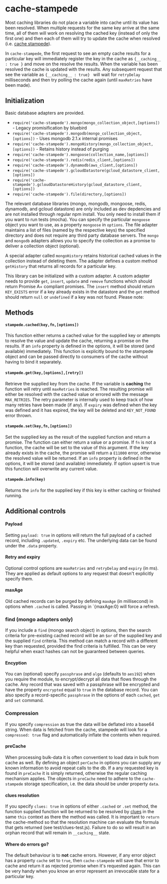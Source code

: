 # cache-stampede
Most caching libraries do not place a variable into cache until its value has been resolved.  When multiple requests for the same key arrive at the same time, all of them will work on resolving the cached key (instead of only the first one) and then each of them will try to update the cache when resolved (i.e. [cache stampede](http://en.wikipedia.org/wiki/Cache_stampede)).   

In `cache-stampede`, the first request to see an empty cache results for a particular key will immediately register the key in the cache as `{__caching__ : true }` and move on the resolve the results.  When the variable has been resolved the cache is updated with the results.  Any subsequent request that see the variable as  `{__caching__ : true} ` will wait for  `retryDelay ` milliseconds and then try polling the cache again (until `maxRetries` have been made).

## Initialization
Basic database adapters are provided.
* `require('cache-stampede').mongo(mongo_collection_object,[options])`  - Legacy promisification by bluebird
* `require('cache-stampede').mongodb(mongo_collection_object,[options])`  - Uses mongodb 2.1.x internal promises
* `require('cache-stampede').mongoHistory(mongo_collection_object,[options])`  - Retains history instead of purging
* `require('cache-stampede').mongoose(collection_name,[options])`
* `require('cache-stampede').redis(redis_client,[options])`
* `require('cache-stampede').dynamodb(aws_client,[options])`
* `require('cache-stampede').gcloudDatastore(gcloud_datastore_client,[options])`
* `require('cache-stampede').gcloudDatastoreHistory(gcloud_datastore_client,[options])`
* `require('cache-stampede').file(directory,[options])`

The relevant database libraries (mongo, mongodb, mongoose, redis, dynamodb, and gcloud datastore) are only included as dev depdencies and are not installed through regular npm install.  You only need to install them if you want to run tests (mocha).  You can specify the particular `mongoose` object you want to use, as a property `mongoose` in `options`.  The file adapter maintains a list of files (named by the respective keys) the specified directory and does not require any third party database servers.  The `mongo` and `mongodb` adapters allows you to specify the collection as a promise to deliver a collection object (optional).

A special adapter called `mongoHistory` retains historical cached values in the collection instead of deleting them. The adapter defines a custom method `getHistory` that returns all records for a particular key.

This library can be initialized with a custom adapter.  A custom adapter needs to provide `get`, `insert`, `update` and `remove` functions which should return Promise A+ compliant promises.  The `insert` method should return `KEY_EXISTS` error if a key already exists in the datastore and the `get` method should return `null` or `undefined` if a key was not found.  Please note:  

## Methods

#### `stampede.cached(key,fn,[options])`
This function either returns a cached value for the supplied key or attempts to resolve the value and update the cache, returning a promise on the results.  If an `info` property is defined in the options, it will be stored (and available) immediately.  This function is explicitly bound to the stampede object and can be passed directly to consumers of the cache without having to bind it separately.  

#### `stampede.get(key,[options],[retry])`
Retrieve the supplied key from the cache. If the variable is __caching__ the function will retry until `maxRetries` is reached.  The resulting promise will either be resolved with the cached value or errored with the message `MAX_RETRIES`.  The retry parameter is internally used to keep track of how many retries have been made (if any).  If `expiry` was defined when the key was defined and it has expired, the key will be deleted and `KEY_NOT_FOUND` error thrown.   

#### `stampede.set(key,fn,[options])`
Set the supplied key as the result of the supplied function and return a promise.  The function can either return a value or a promise.  If `fn` is not a function, the cache will be set to the value of this argument.  If the key already exists in the cache, the promise will return a `E11000` error, otherwise the resolved value will be returned. If an `info` property is defined in the options, it will be stored (and available) immediately. If option upsert is true this function will overwrite any current value.

#### `stampede.info(key)`
Returns the `info` for the supplied key if this key is either caching or finished running.


## Additional controls

#### Payload
Setting `payload: true` in options will return the full payload of a cached record, including `.updated`, `.expiry` etc.  The underlying data can be found under the `.data` property. 

#### Retry and expiry
Optional  control options are `maxRetries` and `retryDelay` and `expiry`  (in ms).  They are applied as default options to any request that doesn't explicitly specify them. 

#### maxAge
Old cached records can be purged by defining `maxAge` (in millisecond) in options when `.cached` is called.  Passing in `{maxAge:0} will force a refresh.

### find (mongo adapters only)
If you include a `find` (mongo search object) in options, then the search criteria for pre-existing cached record will be an `$or` of the supplied key and the supplied `find` criteria.  This method can match a record with a different key than requested, provided the find criteria is fulfilled.  This can be very helpful when exact hashes can not be guaranteed between queries.

#### Encyption
You can (optional) specify `passphrase` and `algo` (defaults to `aes192`) when you require the module, to encrypt/decrypt all data that flows through the cache.  Any record that was saved with a passphrase will be encrypted and have the property `encrypted` equal to `true` in the database record.  You can also specify a record-specific `passphrase` in the options of each `cached`, `get` and `set` command.

### Compression
If you specify `compression` as true the data will be deflated into a base64 string.   When data is fetched from the cache, stampede will look for a `compressed: true` flag and automatically inflate the contents when required.

#### preCache
When processing bulk-data it is often conventient to load data in bulk from cache as well.  By defining an object `perCache` in options you can supply any known information to avoid repeat calls to the db.  If a any requested key is found in `preCache` it is simply returned, otherwise the regular caching mechanism applies.   The objects in `preCache` need to adhere to the `cache-stampede` storage specification, i.e. the data should be under property `data`.

#### clues resolution
If you specify `clues: true` in options of either `.cached` or `.set` method,  the function supplied function will be returned to be resolved by [clues](https://github.com/ZJONSSON/clues) in the same `this` context as there the method was called.  It is important to `return` the cache-method so that the resolution machine can evaluate the formula that gets returned (see test/clues-test.js).  Failure to do so will result in an orphan record that will remain in `__caching__` state.

#### Where do errors go?
The default behaviour is to **not** cache errors. However, if any error object has a property `cache` set to `true`, then `cache-stampede` will save that error to cache and return it as rejected promise when it's requested again.  This can be very handy when you know an error represent an irrevocable state for a particular key.

